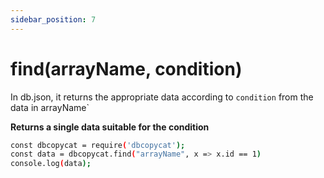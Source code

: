 ```yaml
---
sidebar_position: 7
---
```


# find(arrayName, condition)

In db.json, it returns the appropriate data according to `condition` from the data in arrayName`

**Returns a single data suitable for the condition**

```bash
const dbcopycat = require('dbcopycat');
const data = dbcopycat.find("arrayName", x => x.id == 1)
console.log(data);
```